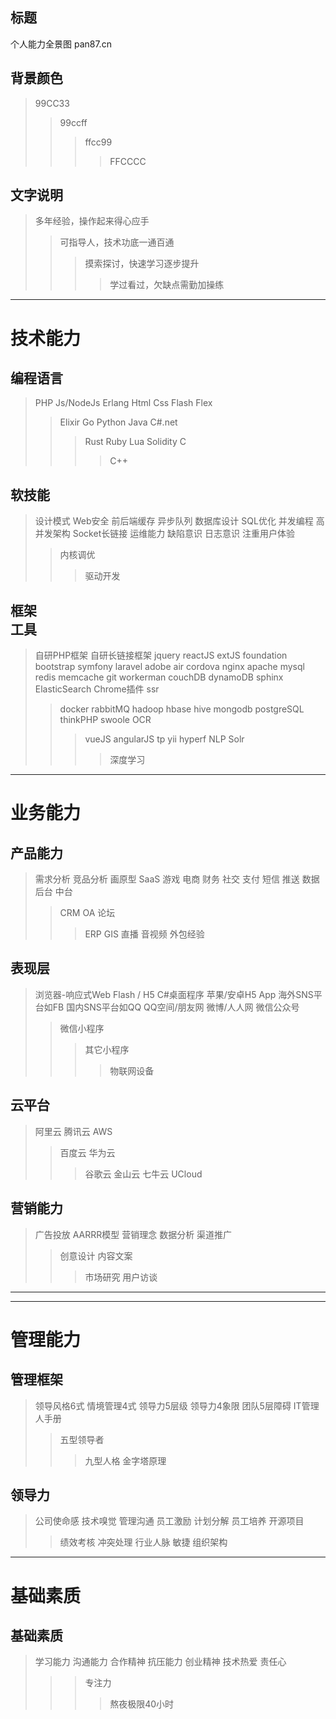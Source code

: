 ## 标题
个人能力全景图 pan87.cn

## 背景颜色

> 99CC33
> > 99ccff
> > > ffcc99
> > > > FFCCCC

## 文字说明

> 多年经验，操作起来得心应手
> > 可指导人，技术功底一通百通
> > > 摸索探讨，快速学习逐步提升
> > > > 学过看过，欠缺点需勤加操练

---

# 技术能力

## 编程语言
> PHP
> Js/NodeJs
> Erlang
> Html
> Css
> Flash
> Flex
> > Elixir
> > Go
> > Python
> > Java
> > C#.net
> > > Rust
> > > Ruby
> > > Lua
> > > Solidity
> > > C
> > > > C++

## 软技能
> 设计模式
> Web安全
> 前后端缓存
> 异步队列
> 数据库设计
> SQL优化
> 并发编程
> 高并发架构
> Socket长链接
> 运维能力
> 缺陷意识
> 日志意识
> 注重用户体验
> > 内核调优
> > > 驱动开发

## 框架<br>工具
> 自研PHP框架
> 自研长链接框架
> jquery
> reactJS
> extJS
> foundation
> bootstrap
> symfony
> laravel
> adobe air
> cordova
> nginx
> apache
> mysql
> redis
> memcache
> git
> workerman
> couchDB
> dynamoDB
> sphinx
> ElasticSearch
> Chrome插件
> ssr
> > docker
> > rabbitMQ
> > hadoop
> > hbase
> > hive
> > mongodb
> > postgreSQL
> > thinkPHP
> > swoole
> > OCR
> > > vueJS
> > > angularJS
> > > tp
> > > yii
> > > hyperf
> > > NLP
> > > Solr
> > > > 深度学习

---

# 业务能力

## 产品能力
> 需求分析
> 竞品分析
> 画原型
> SaaS
> 游戏
> 电商
> 财务
> 社交
> 支付
> 短信
> 推送
> 数据后台
> 中台
> > CRM
> > OA
> > 论坛
> > > ERP
> > > GIS
> > > 直播
> > > 音视频
> > > 外包经验

## 表现层
> 浏览器-响应式Web
> Flash / H5
> C#桌面程序
> 苹果/安卓H5 App
> 海外SNS平台如FB
> 国内SNS平台如QQ
> QQ空间/朋友网
> 微博/人人网
> 微信公众号
> > 微信小程序
> > > 其它小程序
> > > > 物联网设备

## 云平台
> 阿里云
> 腾讯云
> AWS
> > 百度云
> > 华为云
> > > 谷歌云
> > > 金山云
> > > 七牛云
> > > UCloud

## 营销能力
> 广告投放
> AARRR模型
> 营销理念
> 数据分析
> 渠道推广
> > 创意设计
> > 内容文案
> > > 市场研究
> > > 用户访谈

---
---

# 管理能力

## 管理框架
> 领导风格6式
> 情境管理4式
> 领导力5层级
> 领导力4象限
> 团队5层障碍
> IT管理人手册
> > 五型领导者
> > > 九型人格
> > > 金字塔原理

## 领导力
> 公司使命感
> 技术嗅觉
> 管理沟通
> 员工激励
> 计划分解
> 员工培养
> 开源项目
> > 绩效考核
> > 冲突处理
> > 行业人脉
> > 敏捷
> > 组织架构

---

# 基础素质

## 基础素质
> 学习能力
> 沟通能力
> 合作精神
> 抗压能力
> 创业精神
> 技术热爱
> 责任心
> > > 专注力
> > > > 熬夜极限40小时
